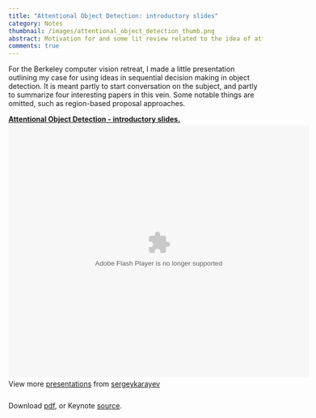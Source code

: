 ```yaml
---
title: "Attentional Object Detection: introductory slides"
category: Notes
thumbnail: /images/attentional_object_detection_thumb.png
abstract: Motivation for and some lit review related to the idea of attentional object detection--not looking for everything everywhere.
comments: true
---
```


For the Berkeley computer vision retreat, I made a little presentation outlining my case for using ideas in sequential decision making in object detection. It is meant partly to start conversation on the subject, and partly to summarize four interesting papers in this vein. Some notable things are omitted, such as region-based proposal approaches.

<notextile>
<div style="width:595px" id="__ss_7393371"> <strong style="display:block;margin:12px 0 4px"><a href="http://www.slideshare.net/sergeykarayev/attentional-object-detection-introductory-slides" title="Attentional Object Detection - introductory slides.">Attentional Object Detection - introductory slides.</a></strong> <object id="__sse7393371" width="595" height="497"> <param name="movie" value="http://static.slidesharecdn.com/swf/ssplayer2.swf?doc=attentionalobjectdetectionretreat2011-110325215026-phpapp02&rel=0&stripped_title=attentional-object-detection-introductory-slides&userName=sergeykarayev" /> <param name="allowFullScreen" value="true"/> <param name="allowScriptAccess" value="always"/> <embed name="__sse7393371" src="http://static.slidesharecdn.com/swf/ssplayer2.swf?doc=attentionalobjectdetectionretreat2011-110325215026-phpapp02&rel=0&stripped_title=attentional-object-detection-introductory-slides&userName=sergeykarayev" type="application/x-shockwave-flash" allowscriptaccess="always" allowfullscreen="true" width="595" height="497"></embed> </object> <div style="padding:5px 0 12px"> View more <a href="http://www.slideshare.net/">presentations</a> from <a href="http://www.slideshare.net/sergeykarayev">sergeykarayev</a> </div> </div>
</notextile>

Download <a href="/work/files/attentional_object_detection_retreat_2011.pdf">pdf</a>, or Keynote <a href="/work/files/attentional_object_detection_retreat_2011.key">source</a>.
